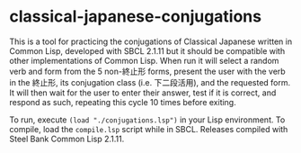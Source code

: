 # classical-japanese-conjugations
This is a tool for practicing the conjugations of Classical Japanese written in Common Lisp, developed with SBCL 2.1.11 but it should be compatible with other implementations of Common Lisp.
When run it will select a random verb and form from the 5 non-終止形 forms, present the user with the verb in the 終止形, its conjugation class (i.e. 下二段活用), and the requested form. It will then wait for the user to enter their answer, test if it is correct, and respond as such, repeating this cycle 10 times before exiting.

To run, execute `(load "./conjugations.lsp")` in your Lisp environment.
To compile, load the `compile.lsp` script while in SBCL. Releases compiled with Steel Bank Common Lisp 2.1.11.
